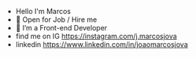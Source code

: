 - Hello I'm Marcos
- 👀 Open for Job / Hire me
- 🌱 I’m a Front-end Developer
- find me on IG https://instagram.com/j.marcosjova
- linkedin https://www.linkedin.com/in/joaomarcosjova

<!---
joaomarcosjova/joaomarcosjova is a ✨ special ✨ repository because its `README.md` (this file) appears on your GitHub profile.
You can click the Preview link to take a look at your changes.
--->
